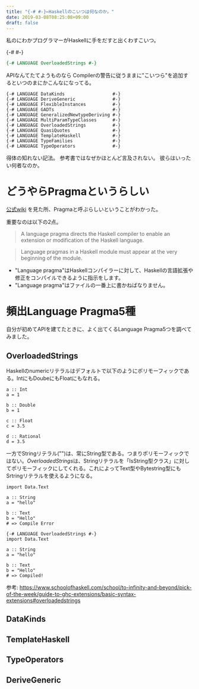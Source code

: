```yaml
---
title: "{-# #-}←Haskellのこいつは何なのか。"
date: 2019-03-08T08:25:08+09:00
draft: false
---
```



私のにわかプログラマーがHaskellに手をだすと出くわすこいつ。

{-# #-}

``` samp.hs
{-# LANGUAGE OverloadedStrings #-}
```

APIなんてたてようものなら
Compilerの警告に従うままに"こいつら"を追加するといつのまにかこんなになってる。


```
{-# LANGUAGE DataKinds                  #-}
{-# LANGUAGE DeriveGeneric              #-}
{-# LANGUAGE FlexibleInstances          #-}
{-# LANGUAGE GADTs                      #-}
{-# LANGUAGE GeneralizedNewtypeDeriving #-}
{-# LANGUAGE MultiParamTypeClasses      #-}
{-# LANGUAGE OverloadedStrings          #-}
{-# LANGUAGE QuasiQuotes                #-}
{-# LANGUAGE TemplateHaskell            #-}
{-# LANGUAGE TypeFamilies               #-}
{-# LANGUAGE TypeOperators              #-}
```


得体の知れない記法。
参考書ではなぜかほとんど言及されない。
彼らはいったい何者なのか。

<!--more-->


# どうやらPragmaというらしい

[公式wiki](https://wiki.haskell.org/Language_Pragmas) を見た所、Pragmaと呼ぶらしいということがわかった。

重要なのは以下の2点。

> A language pragma directs the Haskell compiler to enable an extension or modification of the Haskell language. 

> Language pragmas in a Haskell module must appear at the very beginning of the module.


- "Language pragma"はHaskellコンパイラーに対して、Haskellの言語拡張や修正をコンパイルできるように指示をします。
- "Language pragma"はファイルの一番上に書かねばなりません。






# 頻出Language Pragma5種
自分が初めてAPIを建てたときに、よく出てくるLanguage Pragma5つを調べてみました。

## OverloadedStrings
Haskellのnumericリテラルはデフォルトで以下のようにポリモーフィックである。IntにもDoubeにもFloatにもなれる。

```
a :: Int
a = 1

b :: Double
b = 1

c :: Float
c = 3.5

d :: Rational
d = 3.5
```

一方でStringリテラル("")は、常にString型である。つまりポリモーフィックではない。*OverloadedStrings*は、Stringリテラルを「IsString型クラス」に対してポリモーフィックにしてくれる。これによってText型やBytestring型にもSrtringリテラルを使えるようになる。

```
import Data.Text

a :: String
a = "hello"

b :: Text
b = "Hello"
# => Compile Error

```

```
{-# LANGUAGE OverloadedStrings #-}
import Data.Text

a :: String
a = "hello"

b :: Text
b = "Hello"
# => Compiled!
```

参考: https://www.schoolofhaskell.com/school/to-infinity-and-beyond/pick-of-the-week/guide-to-ghc-extensions/basic-syntax-extensions#overloadedstrings

## DataKinds

## TemplateHaskell

## TypeOperators

## DeriveGeneric

